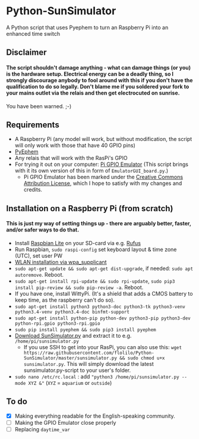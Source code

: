 # Python-SunSimulator
A Python script that uses Pyephem to turn an Raspberry Pi into an enhanced time switch

## Disclaimer
#### The script shouldn't damage anything - what can damage things (or you) is the hardware setup. Electrical energy can be a deadly thing, so I strongly discourage anybody to fool around with this if you don't have the qualification to do so legally. Don't blame me if you soldered your fork to your mains outlet via the relais and then get electrocuted on sunrise.

You have been warned. ;-)

## Requirements
-   A Raspberry Pi (any model will work, but without modification, the script will only work with those that have 40 GPIO pins)
-   [PyEphem](http://rhodesmill.org/pyephem/)
-   Any relais that will work with the RasPi's GPIO
-   For trying it out on your computer: [Pi GPIO Emulator](https://sourceforge.net/projects/pi-gpio-emulator/) (This script brings with it its own version of this in form of `EmulatorGUI_board.py`.)
    -   Pi GPIO Emulator has been marked under the [Creative Commons Attribution License](https://creativecommons.org/licenses/by/4.0/), which I hope to satisfy with my changes and credits.

## Installation on a Raspberry Pi (from scratch)
#### This is just my way of setting things up - there are arguably better, faster, and/or safer ways to do that.
-	Install [Raspbian Lite](https://www.raspberrypi.org/downloads/raspbian/) on your SD-card via e.g. [Rufus](https://rufus.akeo.ie/)
-	Run Raspbian, `sudo raspi-config` set keyboard layout & time zone (UTC), set user PW
-	[WLAN installation via wpa_supplicant](https://www.raspberrypi.org/documentation/configuration/wireless/wireless-cli.md)
-	`sudo apt-get update && sudo apt-get dist-upgrade`, if needed: `sudo apt autoremove`. Reboot.
-	`sudo apt-get install rpi-update && sudo rpi-update`, `sudo pip3 install pip-review && sudo pip-review -a`. Reboot.
-	If you have one, install WittyPi. (It's a shield that adds a CMOS battery to keep time, as the raspberry can't do so).
-	`sudo apt-get install python3 python3-doc python3-tk python3-venv python3.4-venv python3.4-doc binfmt-support`
-	`sudo apt-get install python-pip python-dev python3-pip python3-dev python-rpi.gpio python3-rpi.gpio`
-	`sudo pip install pyephem && sudo pip3 install pyephem`
-   [Download SunSimulator.py](https://github.com/flolilo/Python-SunSimulator/archive/master.zip) and extract it to e.g. `/home/pi/sunsimulator.py`
    - If you use SSH to get into your RasPi, you can also use this: `wget https://raw.githubusercontent.com/flolilo/Python-SunSimulator/master/sunsimulator.py && sudo chmod u+x sunsimulator.py`. This will simply download the latest sunsimulator.py-script to your user's folder.
-	`sudo nano /etc/rc.local` : add `"python3 /home/pi/sunsimulator.py --mode XYZ &"` (`XYZ` = `aquarium` or `outside`)

## To do
- [x] Making everything readable for the English-speaking community.
- [ ] Making the GPIO Emulator close properly
- [ ] Replacing `daytime_var`
